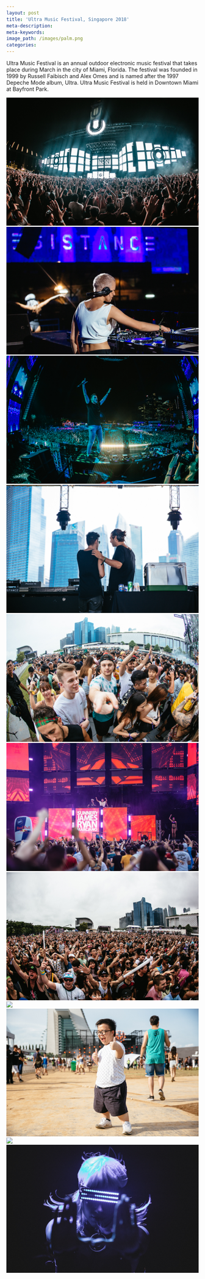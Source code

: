 ```yaml
---
layout: post
title: 'Ultra Music Festival, Singapore 2018'
meta-description:
meta-keywords:
image_path: /images/palm.png
categories:
---
```


Ultra Music Festival is an annual outdoor electronic music festival that takes place during March in the city of Miami, Florida. The festival was founded in 1999 by Russell Faibisch and Alex Omes and is named after the 1997 Depeche Mode album, Ultra. Ultra Music Festival is held in Downtown Miami at Bayfront Park.

![](/uploads/-y4a2246.jpg) ![](/uploads/-y4a2643.jpg) ![](/uploads/-y4a2350.jpg) ![](/uploads/-y4a2699.jpg) ![](/uploads/-y4a1461.jpg) ![](/uploads/-y4a1680.jpg) ![](/uploads/-y4a1691.jpg) ![](blob:https://app.cloudcannon.com/67d81f6f-fd73-45bb-aa58-36e1bc84db0c) ![](/uploads/-y4a3035.jpg) ![](blob:https://app.cloudcannon.com/c67adfa7-68a0-4a7b-ac16-1d6d813c67c3) ![](/uploads/-y4a3482-2.jpg)